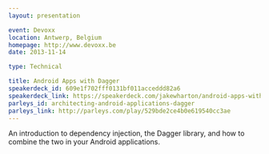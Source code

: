 ```yaml
---
layout: presentation

event: Devoxx
location: Antwerp, Belgium
homepage: http://www.devoxx.be
date: 2013-11-14

type: Technical

title: Android Apps with Dagger
speakerdeck_id: 609e1f702fff0131bf011acceddd82a6
speakerdeck_link: https://speakerdeck.com/jakewharton/android-apps-with-dagger-devoxx-2013
parleys_id: architecting-android-applications-dagger
parleys_link: http://parleys.com/play/529bde2ce4b0e619540cc3ae
---
```


An introduction to dependency injection, the Dagger library, and how to combine the two in your Android applications.
